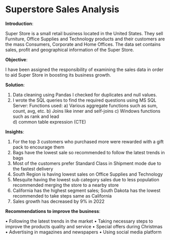 # Superstore Sales Analysis


**Introduction**:

Super Store is a small retail business located in the United States. They sell Furniture, Office Supplies and Technology products and their customers are the mass Consumers, Corporate and Home Offices. The data set contains sales, profit and geographical information of the Super Store.

**Objective**:

I have been assigned the responsibility of examining the sales data in order to aid Super Store in boosting its business growth.

**Solution**:

1.	Data cleaning using Pandas
    I checked for duplicates and null values.
2.	I wrote the SQL queries to find the required questions using MS SQL Server:
                         Functions used:  a) Various aggregate functions such as sum, count, avg, etc.
                                          b) Joins like inner and self-joins
                                          c) Windows functions such as rank and lead       
                                          d) common table expression (CTE)       

**Insights**:

1. For the top 3 customers who purchased more were rewarded with a gift pack to encourage them
2. Bags have the lowest sale so recommended to follow the latest trends in bags
3. Most of the customers prefer Standard Class in Shipment mode due to the fastest delivery
4. South Region is having lowest sales on Office Supplies and Technology
5. Mesquite having the lowest sub category sales due to less population recommended merging the store to a nearby store
6. California has the highest segment sales; South Dakota has the lowest recommended to take steps same as California
7. Sales growth has decreased by 9% in 2022

**Recommendations to improve the business**:

•	Following the latest trends in the market
•	Taking necessary steps to improve the products quality and service
•	Special offers during Christmas
•	Advertising in magazines and newspapers 
•	Using social media platform
